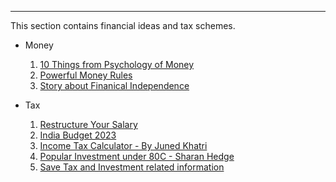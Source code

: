 ----

This section contains financial ideas and tax schemes.

- Money 
  1. <a href="https://www.linkedin.com/posts/warikoo_10-things-i-learned-from-the-book-psychology-activity-7047865601834246145-LGhb" target="_blank">10 Things from Psychology of Money</a>
  2. <a href="https://www.linkedin.com/posts/warikoo_10-powerful-money-rules-activity-7033993775941062656-Z-s7" target="_blank">Powerful Money Rules</a>
  3. <a href="https://www.linkedin.com/posts/thewokesalaryman_tws-fail-at-fire-activity-6937618147629756416-zyEr" target="_blank">Story about Finanical Independence</a>
  
- Tax
  1. <a href="https://www.linkedin.com/posts/jayantmenghani_india-tax-salary-activity-7051011499451981824-vZXy" target="_blank">Restructure Your Salary</a>
  2. <a href="https://www.linkedin.com/posts/krishcdbry_budget2023-itr-taxregime-activity-7026443496014188545-jQDX" target="_blank">India Budget 2023</a>
  3. <a href="https://www.linkedin.com/posts/juned-khatri_tax-savetaxes-incometaxcalculator-activity-7027143105116024832-yeKX" target="_blank">Income Tax Calculator - By Juned Khatri</a>
  4. <a href="https://www.linkedin.com/posts/sharanhegde95_you-might-buy-a-life-insurance-policy-just-activity-7043513273412988929-kNwF" target="_blank">Popular Investment under 80C - Sharan Hedge</a>
  5. <a href="https://www.linkedin.com/posts/riti2409_investment-fresher-freshers-activity-6978201868795559936-ajWl" target="_blank">Save Tax and Investment related information</a>